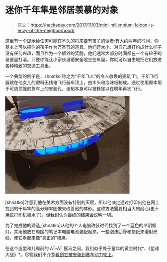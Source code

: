 # 迷你千年隼是邻居羡慕的对象

> 原文：<https://hackaday.com/2017/11/03/mini-millennium-falcon-is-envy-of-the-neighborhood/>

这里有一个提示给任何可能在不久的将来要有孩子的读者:有大约两年的时间，你基本上可以把你的孩子作为万圣节的道具。他们还太小，对自己想打扮成什么样子没有任何兴趣，而且作为一个额外的奖励，他们通常大部分时间都在一个有轮子的装置里打滚。只要你能让小家伙温暖安全地坐在车里，你就可以自由地把它们放进各种精致的交通工具里。

一个典型的例子是，shnatko 称之为“千年飞人”的令人敬畏的建筑 T1。千年飞行器建在他女儿的塑料无线电飞行器车顶上，由木头和泡沫板制成。通过使用原本用于可选顶篷的货车上的安装孔，该船本身可以被移除以在明年再次飞行。

[![](img/85dc0ea377787fdef7744621a1dd7086.png)](https://hackaday.com/wp-content/uploads/2017/11/minifalcon_detail.jpg)

[shnatko]注意到他在美术方面没有特别的天赋，所以他决定通过打印出他在网上找到的千年隼的高分辨率图像来改善他的体形。这种方法需要相当大的耐心(更不用说打印机墨水了)，但我们认为最终的结果会说明一切。

为了完成他的建造,[shnatko]从他的个人电脑改装时代找到了一个蓝色的冷阴极灯，并用他放在周围的笔记本电脑电池装配起来。一些泡沫肋骨和蜡纸来漫射光线，使它看起来像“真正的”猎鹰。

在这个造型和几周前的 AT-AT 摇马之间，我们似乎处于童年的黄金时代*、《星球大战》*。尽管我们不介意[看到它被安装到赛车动力轮上](https://hackaday.com/2015/09/06/better-racing-with-power-wheels/)。